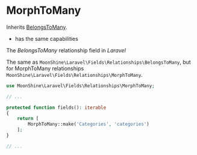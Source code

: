 # MorphToMany

Inherits [BelongsToMany](/docs/{{version}}/fields/belongs-to-many).

* has the same capabilities

The *BelongsToMany* relationship field in *Laravel*

The same as `MoonShine\Laravel\Fields\Relationships\BelongsToMany`, but for MorphToMany relationships `MoonShine\Laravel\Fields\Relationships\MorphToMany`.

```php
use MoonShine\Laravel\Fields\Relationships\MorphToMany;

// ...

protected function fields(): iterable
{
    return [
        MorphToMany::make('Categories', 'categories')
    ];
}

// ...
```
